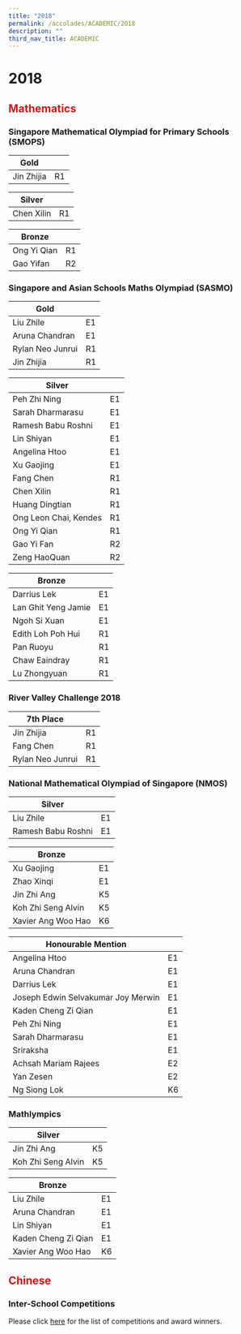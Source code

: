 ```yaml
---
title: "2018"
permalink: /accolades/ACADEMIC/2018
description: ""
third_nav_title: ACADEMIC
---
```

# 2018

## <span style = "color: #c81b1b"> <b>Mathematics</b> </span>

### Singapore Mathematical Olympiad for Primary Schools (SMOPS)

| Gold       |    |
|------------|----|
| Jin Zhijia | R1 |

| Silver     |     |
|------------|-----|
| Chen Xilin | R1  |

| Bronze      |     |
|-------------|-----|
| Ong Yi Qian | R1  |
| Gao Yifan   | R2  |

### Singapore and Asian Schools Maths Olympiad (SASMO)

| Gold             |     |
|------------------|-----|
| Liu Zhile        | E1  |
| Aruna Chandran   | E1  |
| Rylan Neo Junrui | R1  |
| Jin Zhijia       | R1  |

| Silver                |     |
|-----------------------|-----|
| Peh Zhi Ning          | E1  |
| Sarah Dharmarasu      | E1  |
| Ramesh Babu Roshni    | E1  |
| Lin Shiyan            | E1  |
| Angelina Htoo         | E1  |
| Xu Gaojing            | E1  |
| Fang Chen             | R1  |
| Chen Xilin            | R1  |
| Huang Dingtian        | R1  |
| Ong Leon Chai, Kendes | R1  |
| Ong Yi Qian           | R1  |
| Gao Yi Fan            | R2  |
| Zeng HaoQuan          | R2  |

| Bronze              |     |
|---------------------|-----|
| Darrius Lek         | E1  |
| Lan Ghit Yeng Jamie | E1  |
| Ngoh Si Xuan        | E1  |
| Edith Loh Poh Hui   | R1  |
| Pan Ruoyu           | R1  |
| Chaw Eaindray       | R1  |
| Lu Zhongyuan        | R1  |

### River Valley Challenge 2018

| 7th Place        |     |
|------------------|-----|
| Jin Zhijia       | R1  |
| Fang Chen        | R1  |
| Rylan Neo Junrui | R1  |

### National Mathematical Olympiad of Singapore (NMOS)

| Silver             |    |
|--------------------|----|
| Liu Zhile          | E1 |
| Ramesh Babu Roshni | E1 |

| Bronze             |     |
|--------------------|-----|
| Xu Gaojing         | E1  |
| Zhao Xinqi         | E1  |
| Jin Zhi Ang        | K5  |
| Koh Zhi Seng Alvin | K5  |
| Xavier Ang Woo Hao | K6  |

| Honourable Mention                 |     |
|------------------------------------|-----|
| Angelina Htoo                      | E1  |
| Aruna Chandran                     | E1  |
| Darrius Lek                        | E1  |
| Joseph Edwin Selvakumar Joy Merwin | E1  |
| Kaden Cheng Zi Qian                | E1  |
| Peh Zhi Ning                       | E1  |
| Sarah Dharmarasu                   | E1  |
| Sriraksha                          | E1  |
| Achsah Mariam Rajees               | E2  |
| Yan Zesen                          | E2  |
| Ng Siong Lok                       | K6  |

### Mathlympics

| Silver             |     |
|--------------------|-----|
| Jin Zhi Ang        | K5  |
| Koh Zhi Seng Alvin | K5  |

| Bronze              |     |
|---------------------|-----|
| Liu Zhile           | E1  |
| Aruna Chandran      | E1  |
| Lin Shiyan          | E1  |
| Kaden Cheng Zi Qian | E1  |
| Xavier Ang Woo Hao  | K6  |

## <span style = "color: #c81b1b"> <b>Chinese</b> </span>
### Inter-School Competitions

Please click [here](https://jurongwestpri.moe.edu.sg/jwps-learning-experience/mother-tongue/chinese-language/inter-school-competition/2018) for the list of competitions and award winners.